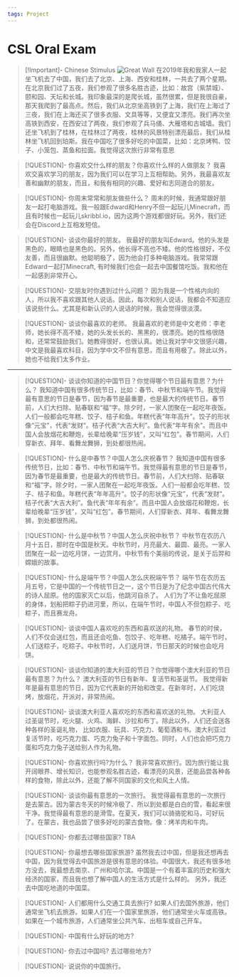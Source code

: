 ```yaml
---
tags: Project 
---
```


# CSL Oral Exam

> [!Important]- Chinese Stimulus
> ![Great Wall](../../assets/Great%20Wall.jpeg)
> 在2019年我和我家人一起坐飞机去了中国，我们去了北京、上海、西安和桂林，一共去了两个星期。在北京我们过了五夜，我们参观了很多名胜古迹，比如：故宫（紫禁城）、颐和园、天坛和长城。我印象最深的是爬长城，虽然很累，但是我很自豪，那天我爬到了最高点。然后，我们从北京坐高铁到了上海，我们在上海过了三夜，我们在上海还买了很多衣服、文具等等，又便宜又漂亮。我们再次坐高铁到西安，在西安过了两夜，我们参观了兵马俑、大雁塔和古城墙。我们还坐飞机到了桂林，在桂林过了两夜，桂林的风景特别漂亮最后，我们从桂林坐飞机回到珀斯。我在中国吃了很多好吃的中国菜，比如：北京烤鸭、饺子、小笼包、蒸鱼和拉面。我觉得这次旅行非常有意思

> [!QUESTION]- 你喜欢交什么样的朋友？你喜欢什么样的人做朋友？
> 我喜欢交喜欢学习的朋友，因为我们可以在学习上互相帮助。另外，我最喜欢友善和幽默的朋友，而且，和我有相同的兴趣、爱好和志同道合的朋友。

> [!QUESTION]- 你周末常常和朋友做些什么？
> 周末的时候，我通常跟好朋友一起打电脑游戏。我一般跟Edward和Henry不但一起玩儿Minecraft，而且有时候也一起玩儿skribbl.io，因为这两个游戏都很好玩。另外，我们还会在Discord上互相发短信。

> [!QUESTION]- 谈谈你最好的朋友。
> 我最好的朋友叫Edward。他的头发是黑色的，眼睛也是黑色的。另外，他长得不高也不矮。他的性格很好，不仅友善，而且很幽默。他聪明极了，因为他会打多种电脑游戏。我常常跟Edward一起打Minecraft, 有时候我们也会一起去中国餐馆吃饭。我和他在一起感到非常开心。

> [!QUESTION]- 交朋友时你遇到过什么问题？
> 因为我是一个性格内向的人，所以我不喜欢跟其他人说话。因此，每次和别人说话，我都会不知道应该说些什么。尤其是和新认识的人说话的时候，我会觉得很淡漠。

> [!QUESTION]- 谈谈你最喜欢的老师。
> 我最喜欢的老师是中文老师：李老师，她长得不高不矮，她的头发长长的、黑黑的，很漂亮。她的性格很随和，还常常鼓励我们。她教得很好，也很认真。她让我对学中文很感兴趣，中文是我最喜欢科目，因为学中文不但有意思，而且有用极了。除此以外，她也不给我们太多作业。

---

> [!QUESTION]- 谈谈你知道的中国节日？你觉得哪个节日最有意思？为什么？
> 我知道中国有很多传统节日，比如：春节、中秋节和端午节。我觉得最有意思的节日是春节，因为春节是最重要，也是最大的传统节日。春节前，人们大扫除、贴春联和“福”字。除夕时，一家人团聚在一起吃年夜饭。人们一般都会吃年糕、饺子、桔子和鱼。年糕代表“年年高升”。饺子的形状像“元宝”，代表“发财”。桔子代表“大吉大利”。鱼代表“年年有余”。而且中国人会放烟花和鞭炮，长辈给晚辈“压岁钱”，又叫“红包”。春节期间，人们穿新衣、拜年、看舞龙舞狮，到处都很热闹。

> [!QUESTION]- 什么是中春节？中国人怎么庆祝春节？
> 我知道中国有很多传统节日，比如：春节、中秋节和端午节。我觉得最有意思的节日是春节，因为春节是最重要，也是最大的传统节日。春节前，人们大扫除、贴春联和“福”字。除夕时，一家人团聚在一起吃年夜饭。人们一般都会吃年糕、饺子、桔子和鱼。年糕代表“年年高升”。饺子的形状像“元宝”，代表“发财”。桔子代表“大吉大利”。鱼代表“年年有余”。而且中国人会放烟花和鞭炮，长辈给晚辈“压岁钱”，又叫“红包”。春节期间，人们穿新衣、拜年、看舞龙舞狮，到处都很热闹。

> [!QUESTION]- 什么是中秋节？中国人怎么庆祝中秋节？
> 中秋节在农历八月十五日，那时在中国是秋天。中秋节时，月亮最大、最圆、最亮。一家人团聚在一起一边吃月饼，一边赏月。中秋节有个美丽的传说，是关于后羿和嫦娥的故事。

> [!QUESTION]- 什么是端午节？中国人怎么庆祝端午节？
> 端午节在农历五月五号，它是中国的一个传统节日之一，这个节日是为了纪念中国古代伟大的诗人屈原。他的国家灭亡以后，他跳河自杀了。 人们为了不让鱼吃屈原的身体，划船把粽子扔进河里，所以，在端午节时，中国人不但包粽子、吃粽子，而且赛龙舟。

> [!QUESTION]- 谈谈中国人喜欢吃的东西和喜欢送的礼物。
> 春节的时侯，人们不仅会送红包，而且还会吃鱼、包饺子、吃年糕、吃橘子。端午节时，人们送粽子，吃粽子。中秋节时，人们送月饼，节日那天的时候也会吃月饼。

> [!QUESTION]- 谈谈你知道的澳大利亚的节日？你觉得哪个澳大利亚的节日最有意思？为什么？
> 澳大利亚的节日有新年、复活节和圣诞节。 我觉得新年是最有意思的节日，因为它代表新的开始和改变。在新年时，人们吃烧烤，放烟花，开派对，非常热闹。

> [!QUESTION]- 谈谈澳大利亚人喜欢吃的东西和喜欢送的礼物。
> 大利亚人过圣诞节时，吃火腿、火鸡、海鲜、沙拉和布丁。除此以外，人们还会送各种各样的圣诞礼物， 比如衣服、玩具、巧克力、葡萄酒和书。澳大利亚过复活节时，吃巧克力蛋、巧克力兔子和十字面包。同时，人们也会把巧克力蛋和巧克力兔子送给别人作为礼物。

> [!QUESTION]- 你喜欢旅行吗?为什么？
> 我非常喜欢旅行。因为旅行能让我开阔眼界、增长知识，也能参观名胜古迹，看漂亮的风景，还能品尝各种各样的食物，除此以外，还能了解不同国家的文化和风土人情。

> [!QUESTION]- 谈谈你最有意思的一次旅行。
> 我觉得最有意思的一次旅行是去蒙古。因为蒙古冬天的时候冷极了、所以到处都是白白的雪，看起来很干净。我觉得最有意思的是滑雪。在夏天，我们可以骑骆驼和马，可好玩了。在蒙古，我也品尝了很多好吃的蒙古食物。像：烤羊肉和牛肉。

> [!QUESTION]- 你都去过哪些国家?
> TBA

> [!QUESTION]- 你最想去哪些国家旅游?
> 虽然我去过中国，但是我还想再去中国，因为我觉得去中国旅游是很有意思的体验。中国很大，我还有很多地方没去，我最想去南京、广州和哈尔滨。中国是一个有着丰富的历史和强大经济的国家，而且我也想了解中国人的生活方式是什么样的。 另外，我还去中国吃地道的中国菜。

> [!QUESTION]- 人们都用什么交通工具去旅行?
> 如果人们去国外旅游，他们通常坐飞机去旅游。如果人们在一个国家里旅游，他们通常坐火车或高铁。如果在一个城市旅游，人们通常坐公共汽车、出租车或自己开车。

> [!QUESTION]- 中国有什么好玩的地方?

> [!QUESTION]- 你去过中国吗? 去过哪些地方?

> [!QUESTION]- 说说你的中国旅行。